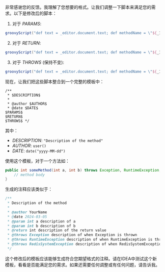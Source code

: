 非常感谢您的反馈。我理解了您想要的格式。让我们调整一下脚本来满足您的需求。以下是修改后的脚本：

1. 对于 $PARAMS$:

```groovy
groovyScript("def text = _editor.document.text; def methodName = \"${_1}\"; def methodStart = text.indexOf(methodName); def paramStart = text.indexOf('(', methodStart); def paramEnd = text.indexOf(')', paramStart); if (paramStart > -1 && paramEnd > -1) { def params = text.substring(paramStart + 1, paramEnd).split(','); def result = ''; for (param in params) { def parts = param.trim().split(' '); if (parts.size() >= 2) { result += ' * @param ' + parts[0] + ' ' + parts[1] + ' description of ' + parts[1] + '\\n' } }; return result } else { return '' }", methodName())
```

2. 对于 $RETURN$:

```groovy
groovyScript("def text = _editor.document.text; def methodName = \"${_1}\"; def methodStart = text.indexOf(methodName); def returnStart = text.lastIndexOf(' ', methodStart - 2); def returnEnd = methodStart; if (returnStart > -1) { def returnType = text.substring(returnStart, returnEnd).trim(); if (returnType != 'void') { return ' * @return ' + returnType + ' description of the return value\\n' } else { return '' } } else { return '' }", methodName())
```

3. 对于 $THROWS$ (保持不变):

```groovy
groovyScript("def text = _editor.document.text; def methodName = \"${_1}\"; def methodStart = text.indexOf(methodName); def throwsIndex = text.indexOf('throws', methodStart); if (throwsIndex > -1) { def end = text.indexOf('{', throwsIndex); def exceptions = text.substring(throwsIndex + 'throws'.length(), end).trim().split(','); def result = ''; for (ex in exceptions) { result += ' * @throws ' + ex.trim() + ' description of when ' + ex.trim() + ' is thrown\\n' }; return result } else { return '' }", methodName())
```

现在，让我们把这些脚本整合到一个完整的模板中：

```
/**
 * $DESCRIPTION$
 *
 * @author $AUTHOR$
 * @date $DATE$
$PARAMS$
$RETURN$
$THROWS$ */
```

其中：
- $DESCRIPTION$: `"Description of the method"`
- $AUTHOR$: `user()`
- $DATE$: `date("yyyy-MM-dd")`

使用这个模板，对于一个方法如：

```java
public int someMethod(int a, int b) throws Exception, RuntimeException, RedisSystemException {
    // method body
}
```

生成的注释应该类似于：

```java
/**
 * Description of the method
 *
 * @author YourName
 * @date 2024-03-05
 * @param int a description of a
 * @param int b description of b
 * @return int description of the return value
 * @throws Exception description of when Exception is thrown
 * @throws RuntimeException description of when RuntimeException is thrown
 * @throws RedisSystemException description of when RedisSystemException is thrown
 */
```

这个修改后的模板应该能够生成符合您期望格式的注释。请在IDEA中测试这个新模板，看看是否能满足您的需求。如果还需要任何调整或有任何问题，请告诉我。